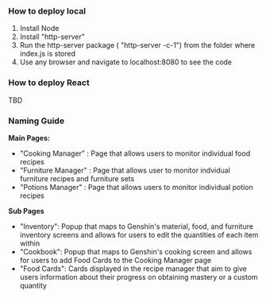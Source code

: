 ### How to deploy local 
1. Install Node
2. Install "http-server" 
3. Run the http-server package ( "http-server -c-1") from the folder where index.js is stored
4. Use any browser and navigate to localhost:8080 to see the code


### How to deploy React
TBD

### Naming Guide

**Main Pages:**
- "Cooking Manager" : Page that allows users to monitor individual food recipes 
- "Furniture Manager" : Page that allows user to monitor indvidual furniture recipes and furniture sets
- "Potions Manager" : Page that allows users to monitor individual potion recipes

**Sub Pages**
- "Inventory": Popup that maps to Genshin's material, food, and furniture inventory screens and allows for users to edit the quantities of each item within
- "Cookbook": Popup that maps to Genshin's cooking screen and allows for users to add Food Cards to the Cooking Manager page
- "Food Cards": Cards displayed in the recipe manager that aim to give users information about their progress on obtaining mastery or a custom quantity
